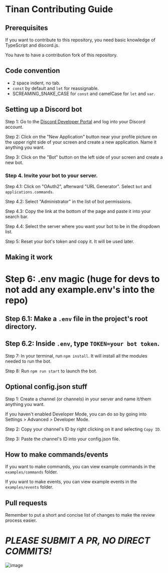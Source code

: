 # Tinan Contributing Guide

## Prerequisites

If you want to contribute to this repository, you need basic knowledge of TypeScript and discord.js. 

You have to have a contribution fork of this repository.

## Code convention

- 2 space indent, no tab.
- `const` by default and `let` for reassignable. 
- SCREAMING_SNAKE_CASE for `const` and camelCase for `let` and `var`.

## Setting up a Discord bot

Step 1: Go to the [Discord Developer Portal](https://discord.com/developers/applications) and log into your Discord account.

Step 2: Click on the "New Application" button near your profile picture on the upper right side of your screen and create a new application. Name it anything you want.

Step 3: Click on the "Bot" button on the left side of your screen and create a new bot.

### Step 4. Invite your bot to your server.

Step 4.1: Click on "OAuth2", afterward "URL Generator". Select `bot` and `applications.commands`.

Step 4.2: Select "Administrator" in the list of bot permissions.

Step 4.3: Copy the link at the bottom of the page and paste it into your search bar.

Step 4.4: Select the server where you want your bot to be in the dropdown list.

Step 5: Reset your bot's token and copy it. It will be used later.

## Making it work

# **Step 6: .env magic (huge for devs to not add any example.env's into the repo)**
## **Step 6.1: Make a `.env` file in the project's root directory.**
## **Step 6.2: Inside `.env`, type `TOKEN=your bot token`.**

Step 7: In your terminal, run `npm install`. It will install all the modules needed to run the bot.

Step 8: Run `npm run start` to launch the bot.

## Optional config.json stuff

Step 1: Create a channel (or channels) in your server and name it/them anything you want.

If you haven't enabled Developer Mode, you can do so by going into Settings > Advanced > Developer Mode.

Step 2: Copy your channel's ID by right clicking on it and selecting `Copy ID`.

Step 3: Paste the channel's ID into your config.json file.

## How to make commands/events

If you want to make commands, you can view example commands in the `examples/commands` folder.

If you want to make events, you can view example events in the `examples/events` folder.

## Pull requests

Remember to put a short and concise list of changes to make the review process easier.

# ***PLEASE SUBMIT A PR, NO DIRECT COMMITS!***

![image](https://user-images.githubusercontent.com/51555391/176925763-cdfd57ba-ae1e-4bf3-85e9-b3ebd30b1d59.png)
